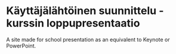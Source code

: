 # Käyttäjälähtöinen suunnittelu -kurssin loppupresentaatio

A site made for school presentation as an equivalent to Keynote or PowerPoint.

